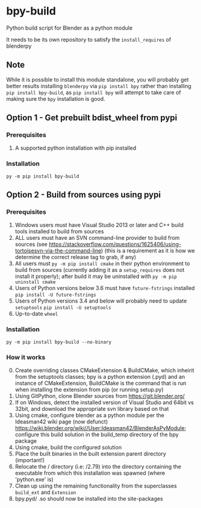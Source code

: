 # bpy-build
Python build script for Blender as a python module

It needs to be its own repository to satisfy the `install_requires` of blenderpy

## Note

While it is possible to install this module standalone, you will probably get better results installing `blenderpy` via `pip install bpy` rather than installing `pip install bpy-build`, as `pip install bpy` will attempt to take care of making sure the `bpy` installation is good.

## Option 1 - Get prebuilt bdist_wheel from pypi

### Prerequisites

1. A supported python installation with pip installed

### Installation

`py -m pip install bpy-build`

## Option 2 - Build from sources using pypi

### Prerequisites

1. Windows users must have Visual Studio 2013 or later and C++ build tools installed to build from sources
2. ALL users must have an SVN command-line provider to build from sources (see https://stackoverflow.com/questions/1625406/using-tortoisesvn-via-the-command-line) (this is a requirement as it is how we determine the correct release tag to grab, if any)
3. All users must `py -m pip install cmake` in their python environment to build from sources (currently adding it as a `setup_requires` does not install it properly); after build it may be uninstalled with `py -m pip uninstall cmake`
4. Users of Python versions below 3.6 must have `future-fstrings` installed `pip install -U future-fstrings`
5. Users of Python versions 3.4 and below will probably need to update `setuptools` `pip install -U setuptools`
6. Up-to-date `wheel`

### Installation

`py -m pip install bpy-build --no-binary`

### How it works

0. Create overriding classes CMakeExtension & BuildCMake, which inheirit from the setuptools classes; bpy is a python extension (.pyd) and an instance of CMakeExtension, BuildCMake is the command that is run when installing the extension from pip (or running setup.py)
1. Using GitPython, clone Blender sources from https://git.blender.org/
2. If on Windows, detect the installed version of Visual Studio and 64bit vs 32bit, and download the appropriate svn library based on that
3. Using cmake, configure blender as a python module per the Ideasman42 wiki page (now defunct) https://wiki.blender.org/wiki//User:Ideasman42/BlenderAsPyModule; configure this build solution in the build_temp directory of the bpy package
4. Using cmake, build the configured solution
5. Place the built binaries in the built extension parent directory (important!)
6. Relocate the /<Version> directory (i.e: /2.79) into the directory containing the executable from which this installation was spawned (where 'python.exe' is)
7. Clean up using the remaining functionality from the superclasses `build_ext` and `Extension`
8. bpy.pyd/ .so should now be installed into the site-packages